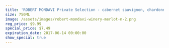 ```yaml
---
title: 'ROBERT MONDAVI Private Selection - cabernet sauvignon, chardonnay, pinot noir, merlot'
size: 750ML
image: /assets/images/robert-mondavi-winery-merlot-n-2.png
reg_price: $9.99
special_price: $7.49
expiration_date: 2017-06-14 00:00:00
show_special: true
---
```



